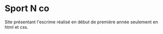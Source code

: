 # Sport N co

 Site présentant l'escrime réalisé en début de première année seulement en html et css.
